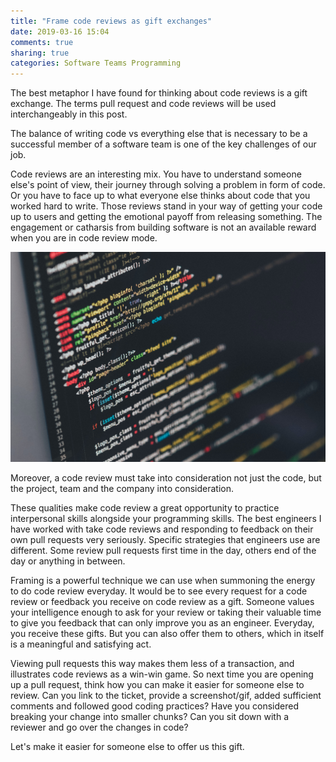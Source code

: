```yaml
---
title: "Frame code reviews as gift exchanges"
date: 2019-03-16 15:04
comments: true
sharing: true
categories: Software Teams Programming
---
```


The best metaphor I have found for thinking about code reviews is a gift exchange. The terms pull request and code reviews will be used interchangeably in this post.

The balance of writing code vs everything else that is necessary to be a successful member of a software team is one of the key challenges of our job. 

Code reviews are an interesting mix. You have to understand someone else's point of view, their journey through solving a problem in form of code. Or you have to face up to what everyone else thinks about code that you worked hard to write. Those reviews stand in your way of getting your code up to users and getting the emotional payoff from releasing something. The engagement or catharsis from building software is not an available reward when you are in code review mode.

![Code Review](/assets/images/code_review1.jpg "Code Review")

Moreover, a code review must take into consideration not just the code, but the project, team and the company into consideration.

These qualities make code review a great opportunity to practice interpersonal skills alongside your programming skills. The best engineers I have worked with take code reviews and responding to feedback on their own pull requests very seriously. Specific strategies that engineers use are different. Some review pull requests first time in the day, others end of the day or anything in between.

Framing is a powerful technique we can use when summoning the energy to do code review everyday. It would be to see every request for a code review or feedback you receive on code review as a gift. Someone values your intelligence enough to ask for your review or taking their valuable time to give you feedback that can only improve you as an engineer. Everyday, you receive these gifts. But you can also offer them to others, which in itself is a meaningful and satisfying act.

Viewing pull requests this way makes them less of a transaction, and illustrates code reviews as a win-win game. So next time you are opening up a pull request, think how you can make it easier for someone else to review. Can you link to the ticket, provide a screenshot/gif, added sufficient comments and followed good coding practices? Have you considered breaking your change into smaller chunks? Can you sit down with a reviewer and go over the changes in code?

Let's make it easier for someone else to offer us this gift.
